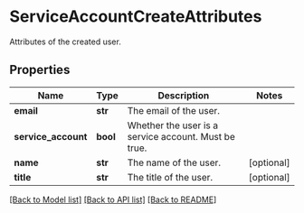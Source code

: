 # ServiceAccountCreateAttributes

Attributes of the created user.

## Properties

| Name                | Type     | Description                                          | Notes      |
| ------------------- | -------- | ---------------------------------------------------- | ---------- |
| **email**           | **str**  | The email of the user.                               |
| **service_account** | **bool** | Whether the user is a service account. Must be true. |
| **name**            | **str**  | The name of the user.                                | [optional] |
| **title**           | **str**  | The title of the user.                               | [optional] |

[[Back to Model list]](README.md#documentation-for-models) [[Back to API list]](README.md#documentation-for-api-endpoints) [[Back to README]](README.md)
